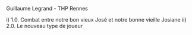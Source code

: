 Guillaume Legrand - THP Rennes

i) 1.0. Combat entre notre bon vieux José et notre bonne vieille Josiane
ii) 2.0. Le nouveau type de joueur

